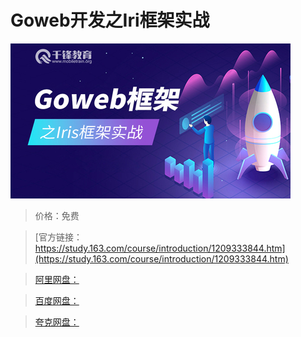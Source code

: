 # Goweb开发之Iri框架实战

![img](../../../assets/study163/free/3b6288f841d540c8b3d2331249218ed2.jpg)

> 价格：免费

> [官方链接：https://study.163.com/course/introduction/1209333844.htm](https://study.163.com/course/introduction/1209333844.htm)

> [阿里网盘：]()

> [百度网盘：]()

> [夸克网盘：]()
